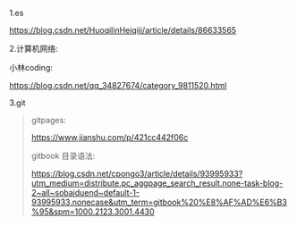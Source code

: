 1.es

https://blog.csdn.net/HuoqilinHeiqiji/article/details/86633565



2.计算机网络:

小林coding:

https://blog.csdn.net/qq_34827674/category_9811520.html







3.git

> gitpages:
>
> https://www.jianshu.com/p/421cc442f06c
>
> gitbook 目录语法:
>
> https://blog.csdn.net/cpongo3/article/details/93995933?utm_medium=distribute.pc_aggpage_search_result.none-task-blog-2~all~sobaiduend~default-1-93995933.nonecase&utm_term=gitbook%20%E8%AF%AD%E6%B3%95&spm=1000.2123.3001.4430